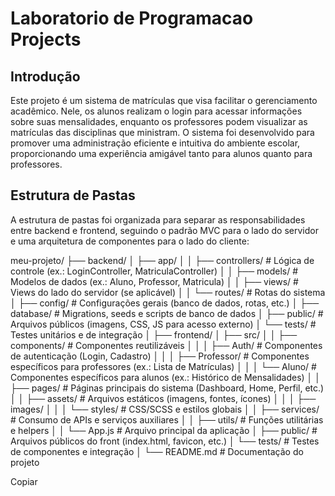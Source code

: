 # Laboratorio de Programacao Projects

## Introdução

Este projeto é um sistema de matrículas que visa facilitar o gerenciamento acadêmico. Nele, os alunos realizam o login para acessar informações sobre suas mensalidades, enquanto os professores podem visualizar as matrículas das disciplinas que ministram. O sistema foi desenvolvido para promover uma administração eficiente e intuitiva do ambiente escolar, proporcionando uma experiência amigável tanto para alunos quanto para professores.

## Estrutura de Pastas

A estrutura de pastas foi organizada para separar as responsabilidades entre backend e frontend, seguindo o padrão MVC para o lado do servidor e uma arquitetura de componentes para o lado do cliente:

meu-projeto/ ├── backend/ │ ├── app/ │ │ ├── controllers/ # Lógica de controle (ex.: LoginController, MatriculaController) │ │ ├── models/ # Modelos de dados (ex.: Aluno, Professor, Matricula) │ │ ├── views/ # Views do lado do servidor (se aplicável) │ │ └── routes/ # Rotas do sistema │ ├── config/ # Configurações gerais (banco de dados, rotas, etc.) │ ├── database/ # Migrations, seeds e scripts de banco de dados │ ├── public/ # Arquivos públicos (imagens, CSS, JS para acesso externo) │ └── tests/ # Testes unitários e de integração │ ├── frontend/ │ ├── src/ │ │ ├── components/ # Componentes reutilizáveis │ │ │ ├── Auth/ # Componentes de autenticação (Login, Cadastro) │ │ │ ├── Professor/ # Componentes específicos para professores (ex.: Lista de Matrículas) │ │ │ └── Aluno/ # Componentes específicos para alunos (ex.: Histórico de Mensalidades) │ │ ├── pages/ # Páginas principais do sistema (Dashboard, Home, Perfil, etc.) │ │ ├── assets/ # Arquivos estáticos (imagens, fontes, ícones) │ │ │ ├── images/ │ │ │ └── styles/ # CSS/SCSS e estilos globais │ │ ├── services/ # Consumo de APIs e serviços auxiliares │ │ ├── utils/ # Funções utilitárias e helpers │ │ └── App.js # Arquivo principal da aplicação │ ├── public/ # Arquivos públicos do front (index.html, favicon, etc.) │ └── tests/ # Testes de componentes e integração │ └── README.md # Documentação do projeto

Copiar
